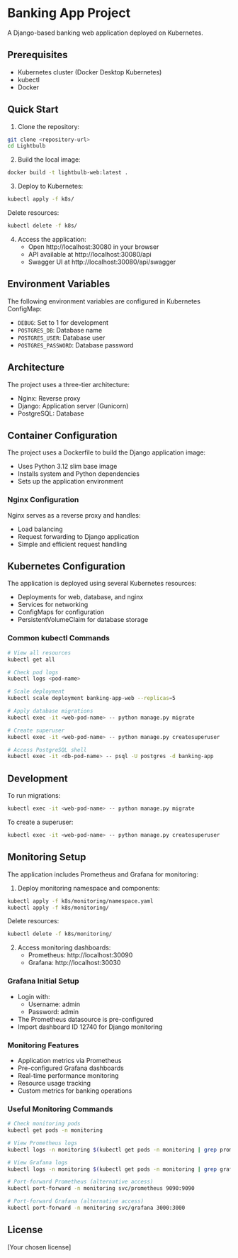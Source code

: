# Banking App Project

A Django-based banking web application deployed on Kubernetes.

## Prerequisites

- Kubernetes cluster (Docker Desktop Kubernetes)
- kubectl
- Docker

## Quick Start

1. Clone the repository:
```bash
git clone <repository-url>
cd Lightbulb
```

2. Build the local image:
```bash
docker build -t lightbulb-web:latest .
```

3. Deploy to Kubernetes:
```bash
kubectl apply -f k8s/
```
Delete resources:
```bash
kubectl delete -f k8s/
```

4. Access the application:
   - Open http://localhost:30080 in your browser
   - API available at http://localhost:30080/api
   - Swagger UI at http://localhost:30080/api/swagger

## Environment Variables

The following environment variables are configured in Kubernetes ConfigMap:

- `DEBUG`: Set to 1 for development
- `POSTGRES_DB`: Database name
- `POSTGRES_USER`: Database user
- `POSTGRES_PASSWORD`: Database password

## Architecture

The project uses a three-tier architecture:
- Nginx: Reverse proxy
- Django: Application server (Gunicorn)
- PostgreSQL: Database

## Container Configuration

The project uses a Dockerfile to build the Django application image:
- Uses Python 3.12 slim base image
- Installs system and Python dependencies
- Sets up the application environment

### Nginx Configuration

Nginx serves as a reverse proxy and handles:
- Load balancing
- Request forwarding to Django application
- Simple and efficient request handling

## Kubernetes Configuration

The application is deployed using several Kubernetes resources:
- Deployments for web, database, and nginx
- Services for networking
- ConfigMaps for configuration
- PersistentVolumeClaim for database storage

### Common kubectl Commands

```bash
# View all resources
kubectl get all

# Check pod logs
kubectl logs <pod-name>

# Scale deployment
kubectl scale deployment banking-app-web --replicas=5

# Apply database migrations
kubectl exec -it <web-pod-name> -- python manage.py migrate

# Create superuser
kubectl exec -it <web-pod-name> -- python manage.py createsuperuser

# Access PostgreSQL shell
kubectl exec -it <db-pod-name> -- psql -U postgres -d banking-app
```

## Development

To run migrations:
```bash
kubectl exec -it <web-pod-name> -- python manage.py migrate
```

To create a superuser:
```bash
kubectl exec -it <web-pod-name> -- python manage.py createsuperuser
```

## Monitoring Setup

The application includes Prometheus and Grafana for monitoring:

1. Deploy monitoring namespace and components:
```bash
kubectl apply -f k8s/monitoring/namespace.yaml
kubectl apply -f k8s/monitoring/
```
Delete resources:
```bash
kubectl delete -f k8s/monitoring/
```

2. Access monitoring dashboards:
   - Prometheus: http://localhost:30090
   - Grafana: http://localhost:30030

### Grafana Initial Setup
- Login with:
  - Username: admin
  - Password: admin
- The Prometheus datasource is pre-configured
- Import dashboard ID 12740 for Django monitoring

### Monitoring Features
- Application metrics via Prometheus
- Pre-configured Grafana dashboards
- Real-time performance monitoring
- Resource usage tracking
- Custom metrics for banking operations

### Useful Monitoring Commands
```bash
# Check monitoring pods
kubectl get pods -n monitoring

# View Prometheus logs
kubectl logs -n monitoring $(kubectl get pods -n monitoring | grep prometheus | awk '{print $1}')

# View Grafana logs
kubectl logs -n monitoring $(kubectl get pods -n monitoring | grep grafana | awk '{print $1}')

# Port-forward Prometheus (alternative access)
kubectl port-forward -n monitoring svc/prometheus 9090:9090

# Port-forward Grafana (alternative access)
kubectl port-forward -n monitoring svc/grafana 3000:3000
```

## License

[Your chosen license]
